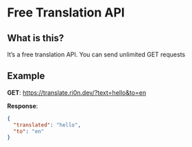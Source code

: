 # Free Translation API
## What is this?
It’s a free translation API. You can send unlimited GET requests

## Example
**GET**: https://translate.ri0n.dev/?text=hello&to=en

**Response**:
```json
{
  "translated": "hello",
  "to": "en"
}
```